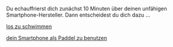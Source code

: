 Du echauffrierst dich zunächst 10 Minuten über deinen unfähigen Smartphone-Hersteller.
Dann entscheidest du dich dazu ...

[los zu schwimmen](../../schwimmen/schwimmen.md)

[dein Smartphone als Paddel zu benutzen](paddel/paddel.md) 
